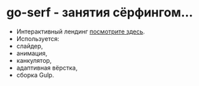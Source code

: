 # go-serf - занятия сёрфингом...
- Интерактивный лендинг [посмотрите здесь](https://evgeniymurygin.github.io/go-serf/).
- Используется:
- слайдер,
- анимация,
- канкулятор,
- адаптивная вёрстка,
- сборка Gulp.
